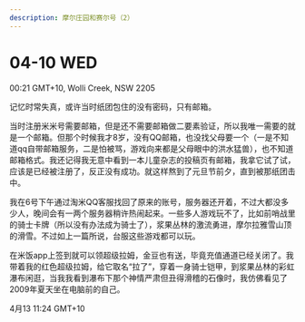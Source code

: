 ```yaml
---
description: 摩尔庄园和赛尔号（2）
---
```


# 04-10 WED

00:21 GMT+10, Wolli Creek, NSW 2205



记忆时常失真，或许当时纸团包住的没有密码，只有邮箱。

当时注册米米号需要邮箱，但是还不需要邮箱做二要素验证，所以我唯一需要的就是一个邮箱。但那个时候我才8岁，没有QQ邮箱，也没找父母要一个（一是不知道qq自带邮箱服务，二是怕被骂，游戏向来都是父母眼中的洪水猛兽），也不知道邮箱格式。我还记得我无意中看到一本儿童杂志的投稿页有邮箱，我拿它试了试，应该是已经被注册了，反正没有成功。就这样熬到了元旦节前夕，直到被那纸团击中。

我在6号下午通过淘米QQ客服找回了原来的账号，服务器还开着，不过大都没多少人，晚间会有一两个服务器稍许热闹起来。一些多人游戏玩不了，比如前哨战里的骑士卡牌（所以没有办法成为骑士了），浆果丛林的激流勇进，摩尔拉雅雪山顶的滑雪。不过如上一篇所说，台服这些游戏都可以玩。

在米饭app上签到就可以领超级拉姆，金豆也有送，毕竟充值通道已经关闭了。我带着我的红色超级拉姆，给它取名“拉了”，穿着一身骑士铠甲，到浆果丛林的彩虹瀑布闲逛，当我我看到瀑布下那个神情严肃但丑得滑稽的石像时，我仿佛看见了2009年夏天坐在电脑前的自己。



4月13 11:24 GMT+10

